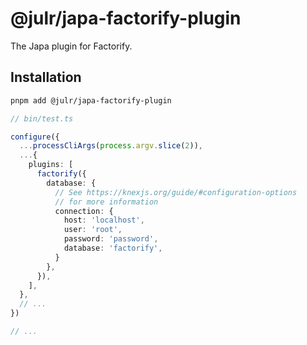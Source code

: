 # @julr/japa-factorify-plugin

The Japa plugin for Factorify.

## Installation

```bash
pnpm add @julr/japa-factorify-plugin
```

```ts
// bin/test.ts

configure({
  ...processCliArgs(process.argv.slice(2)),
  ...{
    plugins: [
      factorify({
        database: {
          // See https://knexjs.org/guide/#configuration-options
          // for more information
          connection: {
            host: 'localhost',
            user: 'root',
            password: 'password',
            database: 'factorify',
          } 
        },
      }),
    ],
  },
  // ...
})

// ...
```
